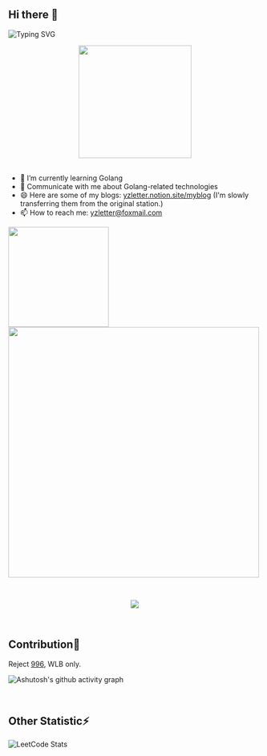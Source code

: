 
## Hi there 👋
![Typing SVG](https://readme-typing-svg.demolab.com?font=Fira+Code&pause=1000&width=435&height=30&lines=Welcome+to+my+Github!;Feel+free+to+contact+me!💬)

<div align="center">
  <picture>
    <source media="(prefers-color-scheme: dark)" srcset="https://cdn.jsdelivr.net/gh/sun0225SUN/sun0225SUN/assets/images/coding.gif" />
    <source media="(prefers-color-scheme: light)" srcset="https://cdn.jsdelivr.net/gh/sun0225SUN/sun0225SUN/assets/images/developer.svg" height="225px" />
    <img src="https://cdn.jsdelivr.net/gh/sun0225SUN/sun0225SUN/assets/images/coding.gif" />
  </picture>
</div>
<div>&nbsp;</div>

- 🌱 I’m currently learning Golang
- 💬 Communicate with me about Golang-related technologies
- 😄 Here are some of my blogs: [yzletter.notion.site/myblog](https://yzletter.notion.site/myblog) (I'm slowly transferring them from the original station.)
- 📫 How to reach me: yzletter@foxmail.com
  
<a href="https://github.com/anuraghazra/github-readme-stats">
  <img height=200 align="center" src="https://github-readme-stats.vercel.app/api?username=yzletter&show_icons=true&theme=radical" />
</a>
<a href="https://github.com/anuraghazra/convoychat">
  <!-- <img height=200 align="center" src="https://github-readme-stats.vercel.app/api/top-langs/?username=yzletter&exclude_repo=BASF4DCT&theme=radical&layout=compact&card_width=270" /> -->
  <img height=500 align="center" src="https://github-readme-stats.vercel.app/api/top-langs/?username=yzletter&exclude_repo=BASF4DCT&layout=compact&theme=radical&card_width=450" />
</a>

&nbsp;

<p align="center">
  <a href="https://skillicons.dev">
    <img src="https://skillicons.dev/icons?i=go,git,github,nginx,linux,mysql,redis,kafka,postman,kubernetes,md,docker,githubactions,lua,cpp" />
  </a>
</p>
&nbsp;


## Contribution🔭
Reject [996](https://996.icu/#/en_US), WLB only.

![Ashutosh's github activity graph](https://github-readme-activity-graph.vercel.app/graph?username=yzletter&theme=redical)

&nbsp;

## Other Statistic⚡
![LeetCode Stats](https://leetcard.jacoblin.cool/sylar-i?theme=radical&site=cn&font=Content&ext=contest)
